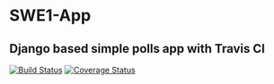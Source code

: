 # SWE1-App

## Django based simple polls app with Travis CI

[![Build Status](https://travis-ci.com/github/Abhi270600/swe1-app.svg?branch=main)](https://travis-ci.com/github/Abhi270600/swe1-app)
[![Coverage Status](https://coveralls.io/repos/github/Abhi270600/swe1-app/badge.svg?branch=main)](https://coveralls.io/github/Abhi270600/swe1-app?branch=main)
